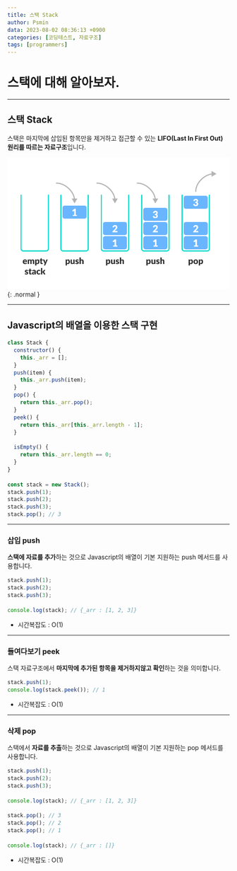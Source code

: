 ```yaml
---
title: 스택 Stack
author: Psmin
data: 2023-08-02 08:36:13 +0900
categories: [코딩테스트, 자료구조]
tags: [programmers]
---
```


# 스택에 대해 알아보자.

---

## 스택 Stack

스택은 마지막에 삽입된 항목만을 제거하고 접근할 수 있는 **LIFO(Last In First Out) 원리를 따르는 자료구조**입니다.

![stack](/assets/img/stack.png){: .normal }

---

## Javascript의 배열을 이용한 스택 구현

```js
class Stack {
  constructor() {
    this._arr = [];
  }
  push(item) {
    this._arr.push(item);
  }
  pop() {
    return this._arr.pop();
  }
  peek() {
    return this._arr[this._arr.length - 1];
  }

  isEmpty() {
    return this._arr.length == 0;
  }
}

const stack = new Stack();
stack.push(1);
stack.push(2);
stack.push(3);
stack.pop(); // 3
```

---

### 삽입 push

**스택에 자료를 추가**하는 것으로 Javascript의 배열이 기본 지원하는 push 메서드를 사용합니다.

```js
stack.push(1);
stack.push(2);
stack.push(3);

console.log(stack); // {_arr : [1, 2, 3]}
```

- 시간복잡도 : O(1)

---

### 들여다보기 peek

스택 자료구조에서 **마지막에 추가된 항목을 제거하지않고 확인**하는 것을 의미합니다.

```js
stack.push(1);
console.log(stack.peek()); // 1
```

- 시간복잡도 : O(1)

---

### 삭제 pop

스택에서 **자료를 추출**하는 것으로 Javascript의 배열이 기본 지원하는 pop 메서드를 사용합니다.

```js
stack.push(1);
stack.push(2);
stack.push(3);

console.log(stack); // {_arr : [1, 2, 3]}

stack.pop(); // 3
stack.pop(); // 2
stack.pop(); // 1

console.log(stack); // {_arr : []}
```

- 시간복잡도 : O(1)
